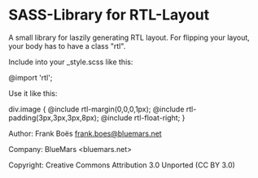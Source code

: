 SASS-Library for RTL-Layout
===========================

A small library for laszily generating RTL layout. For flipping your layout, your body has to have a class "rtl".

Include into your _style.scss like this:

  @import 'rtl';

Use it like this:

  div.image {
    @include rtl-margin(0,0,0,1px);
    @include rtl-padding(3px,3px,3px,8px);
    @include rtl-float-right;
  }


Author:      Frank Boës <frank.boes@bluemars.net>

Company:     BlueMars <bluemars.net>

Copyright:   Creative Commons Attribution 3.0 Unported (CC BY 3.0)
